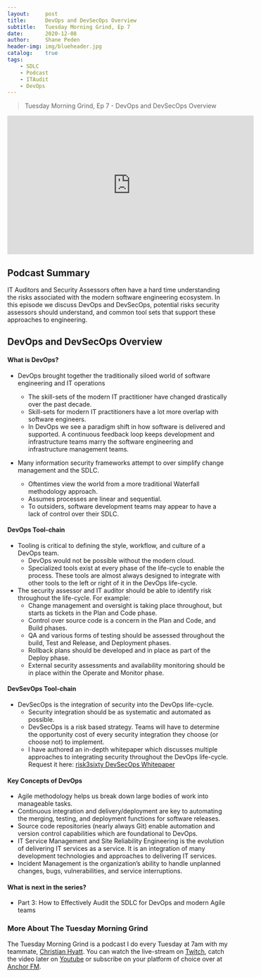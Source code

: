 ```yaml
---
layout: 	post
title:  	DevOps and DevSecOps Overview
subtitle: 	Tuesday Morning Grind, Ep 7
date:   	2020-12-08
author: 	Shane Peden
header-img: img/blueheader.jpg
catalog: 	true
tags:
    - SDLC
    - Podcast
    - ITAudit
	- DevOps
---
```


> Tuesday Morning Grind, Ep 7 - DevOps and DevSecOps Overview

<iframe width="560" height="315" src="https://www.youtube.com/embed/uz0Zk_il3l0" frameborder="0" allow="accelerometer; autoplay; clipboard-write; encrypted-media; gyroscope; picture-in-picture" allowfullscreen></iframe>

## Podcast Summary
IT Auditors and Security Assessors often have a hard time understanding the risks associated with the modern software engineering ecosystem. In this episode we discuss DevOps and DevSecOps, potential risks security assessors should understand, and common tool sets that support these approaches to engineering.

## DevOps and DevSecOps Overview

#### What is DevOps? ####
+ DevOps brought together the traditionally siloed world of software engineering and IT operations
	- The skill-sets of the modern IT practitioner have changed drastically over the past decade. 
	- Skill-sets for modern IT practitioners have a lot more overlap with software engineers.
	- In DevOps we see a paradigm shift in how software is delivered and supported. A continuous feedback loop keeps development and infrastructure teams marry the software engineering and infrastructure management teams. 

+ Many information security frameworks attempt to over simplify change management and the SDLC.
	- Oftentimes view the world from a more traditional Waterfall methodology approach.
	- Assumes processes are linear and sequential. 
	- To outsiders, software development teams may appear to have a lack of control over their SDLC.
		
#### DevOps Tool-chain ####
+ Tooling is critical to defining the style, workflow, and culture of a DevOps team. 
	- DevOps would not be possible without the modern cloud.
	- Specialized tools exist at every phase of the life-cycle to enable the process. These tools are almost always designed to integrate with other tools to the left or right of it in the DevOps life-cycle. 
+ The security assessor and IT auditor should be able to identify risk throughout the life-cycle. For example: 
	- Change management and oversight is taking place throughout, but starts as tickets in the Plan and Code phase.
	- Control over source code is a concern in the Plan and Code, and Build phases.
	- QA and various forms of testing should be assessed throughout the build, Test and Release, and Deployment phases.
	- Rollback plans should be developed and in place as part of the Deploy phase.
	- External security assessments and availability monitoring should be in place within the Operate and Monitor phase.
	
#### DevSevOps Tool-chain ####
+ DevSecOps is the integration of security into the DevOps life-cycle.
	- Security integration should be as systematic and automated as possible. 
	- DevSecOps is a risk based strategy. Teams will have to determine the opportunity cost of every security integration they choose (or choose not) to implement. 
	- I have authored an in-depth whitepaper which discusses multiple approaches to integrating security throughout the DevOps life-cycle. Request it here: [risk3sixty DevSecOps Whitepaper](https://risk3sixty.com/whitepaper/devsecops-strategies-to-achieve-security-by-design/)

#### Key Concepts of DevOps ####
+ Agile methodology helps us break down large bodies of work into manageable tasks.
+ Continuous integration and delivery/deployment are key to automating the merging, testing, and deployment functions for software releases.
+ Source code repositories (nearly always Git) enable automation and version control capabilities which are foundational to DevOps.
+ IT Service Management and Site Reliability Engineering is the evolution of delivering IT services as a service. It is an integration of many development technologies and approaches to delivering IT services.
+ Incident Management is the organization’s ability to handle unplanned changes, bugs, vulnerabilities, and service interruptions. 

#### What is next in the series? ####
- Part 3: How to Effectively Audit the SDLC for DevOps and modern Agile teams

### More About The Tuesday Morning Grind
The Tuesday Morning Grind is a podcast I do every Tuesday at 7am with my teammate, [Christian Hyatt](https://www.linkedin.com/in/christianhyatt/).  You can watch the live-stream on [Twitch](https://www.twitch.tv/risk3sixty), catch the video later on [Youtube](https://www.youtube.com/channel/UCjcD3Vc3Z1FSncd2BvRp9vQ/featured) or subscribe on your platform of choice over at [Anchor FM](https://anchor.fm/risk3sixty).



